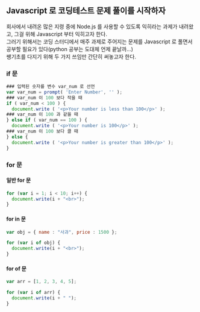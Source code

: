 ## Javascript 로 코딩테스트 문제 풀이를 시작하자
회사에서 내려온 많은 지령 중에 Node.js 를 사용할 수 있도록 익히라는 과제가 내려왔고, 그걸 위해 Javascript 부터 익히고자 한다.  
그러기 위해서는 코딩 스터디에서 매주 과제로 주어지는 문제를 Javascript 로 풀면서 공부할 필요가 있다(python 공부는 도대체 언제 끝날까...)  
쌩기초를 다지기 위해 두 가지 쓰임만 간단히 써놓고자 한다.
### if 문
```javascript
### 입력된 숫자를 변수 var_num 로 선언
var var_num = prompt( 'Enter Number', '' );
### var_num 이 100 보다 작을 때
if ( var_num < 100 ) {
  document.write ( '<p>Your number is less than 100</p>' );
### var_num 이 100 과 같을 때
} else if ( var_num == 100 ) {
  document.write ( '<p>Your number is 100</p>' );
### var_num 이 100 보다 클 때
} else {
  document.write ( '<p>Your number is greater than 100</p>' );
}
```
### for 문
#### 일반 for 문
```javascript
for (var i = 1; i < 10; i++) {
  document.write(i + "<br>");
}
```
#### for in 문
```javascript
var obj = { name : "사과", price : 1500 };

for (var i of obj) {
  document.write(i + "<br>");
}
```
#### for of 문
```javascript
var arr = [1, 2, 3, 4, 5];

for (var i of arr) {
  document.write(i + " ");
}
```
